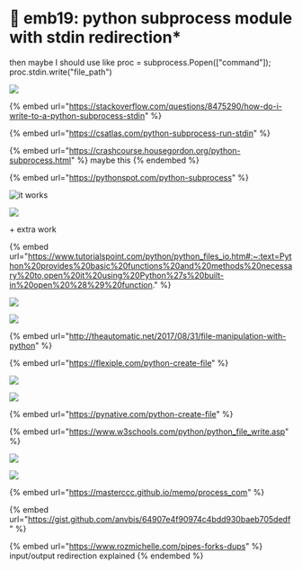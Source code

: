 # 🔴 emb19: python subprocess module with stdin redirection\*

then maybe I should use like proc = subprocess.Popen(\["command"]); proc.stdin.write("file\_path")

![](<../.gitbook/assets/image (239) (1).png>)

{% embed url="https://stackoverflow.com/questions/8475290/how-do-i-write-to-a-python-subprocess-stdin" %}

{% embed url="https://csatlas.com/python-subprocess-run-stdin" %}

{% embed url="https://crashcourse.housegordon.org/python-subprocess.html" %}
maybe this
{% endembed %}

{% embed url="https://pythonspot.com/python-subprocess" %}

![it works](<../.gitbook/assets/image (104).png>)

![](<../.gitbook/assets/image (77).png>)

\+ extra work

{% embed url="https://www.tutorialspoint.com/python/python_files_io.htm#:~:text=Python%20provides%20basic%20functions%20and%20methods%20necessary%20to,open%20it%20using%20Python%27s%20built-in%20open%20%28%29%20function." %}

![](<../.gitbook/assets/image (220) (1) (1).png>)

![](<../.gitbook/assets/image (240) (1).png>)

{% embed url="http://theautomatic.net/2017/08/31/file-manipulation-with-python" %}

{% embed url="https://flexiple.com/python-create-file" %}

![](<../.gitbook/assets/image (28) (1).png>)

![](<../.gitbook/assets/image (180) (1) (1).png>)

{% embed url="https://pynative.com/python-create-file" %}

{% embed url="https://www.w3schools.com/python/python_file_write.asp" %}

![](<../.gitbook/assets/image (140).png>)

![](<../.gitbook/assets/image (123).png>)

{% embed url="https://masterccc.github.io/memo/process_com" %}

{% embed url="https://gist.github.com/anvbis/64907e4f90974c4bdd930baeb705dedf" %}

{% embed url="https://www.rozmichelle.com/pipes-forks-dups" %}
input/output redirection explained
{% endembed %}
